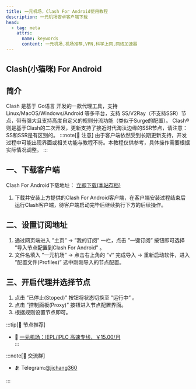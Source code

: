 ```yaml
---
title: 一元机场，Clash For Android使用教程
description: 一元机场安卓客户端下载
head:
  - tag: meta
    attrs:
      name: keywords
      content: 一元机场,机场推荐,VPN,科学上网,网络加速器
---
```


## Clash(小猫咪) For Android
## 简介
Clash 是基于 Go语言 开发的一款代理工具，支持 Linux/MacOS/Windows/Android 等多平台，支持 SS/V2Ray（不支持SSR）节点，带有强大且支持高度自定义的规则分流功能（类似于Surge的配置）。
Clash® 则是基于Clash的二次开发，更新支持了接近时代淘汰边缘的SSR节点，请注意：SS和SSR是有区别的。
:::note[📝 注意]
由于客户端依然受到长期更新支持，开发过程中可能出现界面或相关功能与教程不符。本教程仅供参考，具体操作需要根据实际情况调整。
:::
## 一、下载客户端
Clash For Android下载地址：
[立即下载(本站存档)](https://cmhk.node-is.green/d/root/clash_for_android.apk)
1. 下载并安装上方提供的Clash For Android客户端，在客户端安装过程结束后运行Clash客户端，待客户端启动完毕后继续执行下方的后续操作。
## 二、设置订阅地址
1. 通过网页端进入 ”主页” -> ”我的订阅” 一栏，点击 ”一键订阅” 按钮即可选择 ”导入节点配置到Clash For Android” 。
2. 文件名填入 ”一元机场” -> 点击右上角的 ”√” 完成导入 -> 重新启动软件，进入 ”配置文件(Profiles)” 选中刚刚导入的节点配置。
## 三、开启代理并选择节点
1. 点击 ”已停止(Stoped)” 按钮将状态切换至 ”运行中” 。
2. 点击 ”控制面板(Proxy)” 按钮进入节点配置界面。
3. 根据规则设置节点即可。


:::tip[🎉 节点推荐]
- 🚀 <a href="https://a.suola.link/1yuan" rel="sponsored nofollow noopener" target="_blank">一元机场：IEPL/IPLC 高速专线，￥15.00/月</a><br>
:::

:::note[💬 交流群]

- 🫂 Telegram:[@jichang360](https://t.me/jichang360)

:::